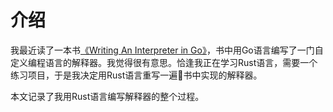 # 介绍

我最近读了一本书[《Writing An Interpreter in Go》](https://interpreterbook.com)，书中用Go语言编写了一门自定义编程语言的解释器。我觉得很有意思。恰逢我正在学习Rust语言，需要一个练习项目，于是我决定用Rust语言重写一遍书中实现的解释器。

本文记录了我用Rust语言编写解释器的整个过程。




